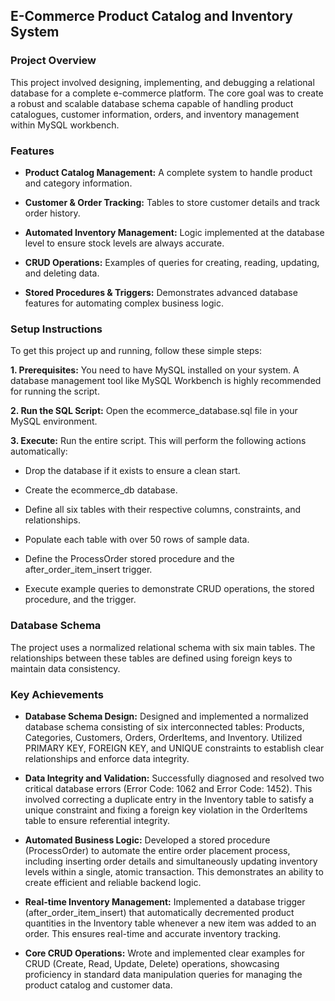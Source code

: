 ## E-Commerce Product Catalog and Inventory System

### Project Overview
This project involved designing, implementing, and debugging a relational database for a complete e-commerce platform. The core goal was to create a robust and scalable database schema capable of handling product catalogues, customer information, orders, and inventory management within MySQL workbench.

### Features
- **Product Catalog Management:** A complete system to handle product and category information.

- **Customer & Order Tracking:** Tables to store customer details and track order history.

- **Automated Inventory Management:** Logic implemented at the database level to ensure stock levels are always accurate.

- **CRUD Operations:** Examples of queries for creating, reading, updating, and deleting data.

- **Stored Procedures & Triggers:** Demonstrates advanced database features for automating complex business logic.

### Setup Instructions
To get this project up and running, follow these simple steps:

**1. Prerequisites:** You need to have MySQL installed on your system. A database management tool like MySQL Workbench is highly recommended for running the script.

**2. Run the SQL Script:** Open the ecommerce_database.sql file in your MySQL environment.

**3. Execute:** Run the entire script. This will perform the following actions automatically:

- Drop the database if it exists to ensure a clean start.

- Create the ecommerce_db database.

- Define all six tables with their respective columns, constraints, and relationships.

- Populate each table with over 50 rows of sample data.

- Define the ProcessOrder stored procedure and the after_order_item_insert trigger.

- Execute example queries to demonstrate CRUD operations, the stored procedure, and the trigger.

### Database Schema

The project uses a normalized relational schema with six main tables. The relationships between these tables are defined using foreign keys to maintain data consistency.

### Key Achievements
- **Database Schema Design:** Designed and implemented a normalized database schema consisting of six interconnected tables: Products, Categories, Customers, Orders, OrderItems, and Inventory. Utilized PRIMARY KEY, FOREIGN KEY, and UNIQUE constraints to establish clear relationships and enforce data integrity.

- **Data Integrity and Validation:** Successfully diagnosed and resolved two critical database errors (Error Code: 1062 and Error Code: 1452). This involved correcting a duplicate entry in the Inventory table to satisfy a unique constraint and fixing a foreign key violation in the OrderItems table to ensure referential integrity.

- **Automated Business Logic:** Developed a stored procedure (ProcessOrder) to automate the entire order placement process, including inserting order details and simultaneously updating inventory levels within a single, atomic transaction. This demonstrates an ability to create efficient and reliable backend logic.

- **Real-time Inventory Management:** Implemented a database trigger (after_order_item_insert) that automatically decremented product quantities in the Inventory table whenever a new item was added to an order. This ensures real-time and accurate inventory tracking.

- **Core CRUD Operations:** Wrote and implemented clear examples for CRUD (Create, Read, Update, Delete) operations, showcasing proficiency in standard data manipulation queries for managing the product catalog and customer data.
